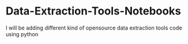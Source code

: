 # Data-Extraction-Tools-Notebooks
 I will be adding different kind of opensource data extraction tools code using python
